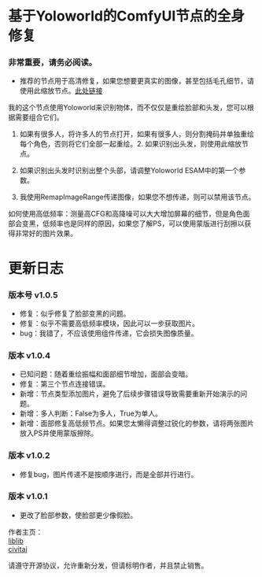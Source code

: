 # 基于Yoloworld的ComfyUI节点的全身修复

### 非常重要，请务必阅读。

- 推荐的节点用于高清修复，如果您想要更真实的图像，甚至包括毛孔细节，请使用此缩放节点。[此处链接](https://openart.ai/workflows/seven947/1minute-8k-upscale/1IPTks1gL7v0EPmvsMcx)

我的这个节点使用Yoloworld来识别物体，而不仅仅是重绘脸部和头发，您可以根据需要组合它们。

1. 如果有很多人，将许多人的节点打开，如果有很多人，则分割掩码并单独重绘每个角色，否则将它们全部一起重绘。2. 如果识别出头发，则使用此缩放节点。

2. 如果识别出头发时识别出整个头部，请调整Yoloworld ESAM中的第一个参数。

3. 我使用RemapImageRange传递图像，如果您不想传递，则可以禁用该节点。

如何使用高低频率：测量高CFG和高降噪可以大大增加屏幕的细节，但是角色面部会变黑，低频率也是同样的原因，如果您了解PS，可以使用蒙版进行刮擦以获得非常好的图片效果。

# 更新日志

### 版本号 v1.0.5
- 修复：似乎修复了脸部变黑的问题。
- 修复：似乎不需要高低频率模块，因此可以一步获取图片。
- bug：我错了，不应该使用组件传递，它会损失图像质量。

### 版本 v1.0.4
- 已知问题：随着重绘振幅和面部细节增加，面部会变暗。
- 修复：第三个节点连接错误。
- 新增：节点类型添加图片，避免了后续步骤错误导致需要重新开始演示的问题。
- 新增：多人判断：False为多人，True为单人。
- 新增：面部修复高低频节点。如果您太懒得调整过锐化的参数，请将两张图片放入PS并使用蒙版擦除。

### 版本 v1.0.2
- 修复bug，图片传递不是按顺序进行，而是全部并行进行。

### 版本 v1.0.1
- 更改了脸部参数，使脸部更少像假脸。

作者主页：  
[liblib](https://www.liblib.art/userpage/c0e1c819d36c4bce9b077e04f9eaf693/publish/image)  
[civitai](https://civitai.com/user/1637083533489)  

请遵守开源协议，允许重新分发，但请标明作者，并且禁止销售。
